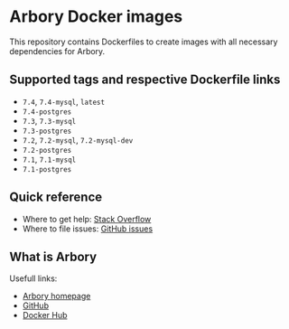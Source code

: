 # Arbory Docker images

This repository contains Dockerfiles to create images with all necessary
dependencies for Arbory.

## Supported tags and respective Dockerfile links

- `7.4`, `7.4-mysql`, `latest`
- `7.4-postgres`
- `7.3`, `7.3-mysql`
- `7.3-postgres`
- `7.2`, `7.2-mysql`, `7.2-mysql-dev`
- `7.2-postgres`
- `7.1`, `7.1-mysql`
- `7.1-postgres`

## Quick reference

- Where to get help: [Stack Overflow][stack_overflow_docker_tag]
- Where to file issues: [GitHub issues][github_issues]

[stack_overflow_docker_tag]: https://stackoverflow.com/questions/tagged/docker
[github_issues]: https://github.com/arbory/docker/issues
[github_pull_requests]: https://github.com/arbory/docker/pulls?q=is%3Apr+is%3Aclosed

## What is Arbory

Usefull links:

- [Arbory homepage][arbory_homepage]
- [GitHub][github_arbory_repo]
- [Docker Hub][docker_arbory_repo]

[arbory_homepage]: https://www.arborycms.com/
[github_arbory_repo]: https://github.com/arbory/arbory
[docker_arbory_repo]: https://hub.docker.com/r/arbory/arbory
